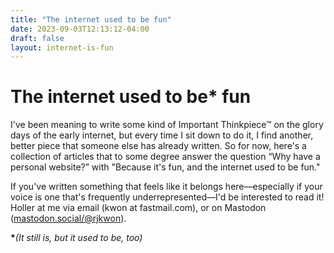 ```yaml
---
title: "The internet used to be fun"
date: 2023-09-03T12:13:12-04:00
draft: false
layout: internet-is-fun
---
```


# The <span>internet</span> used to be<strong>*</strong> fun


I've been meaning to write some kind of Important Thinkpiece&trade; on the glory days of the early internet, but every time I sit down to do it, I find another, better piece that someone else has already written. So for now, here's a collection of articles that to some degree answer the question “Why have a personal website?” with "Because it's fun, and the internet used to be fun."

If you've written something that feels like it belongs here—especially if your voice is one that's frequently underrepresented—I'd be interested to read it! Holler at me via email (kwon at fastmail.com), or on Mastodon ([mastodon.social/@rjkwon](https://mastodon.social/@rjkwon)).

<strong>*</strong>_(It still is, but it used to be, too)_